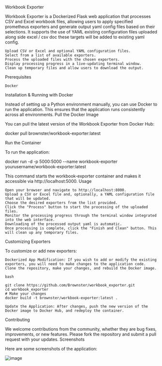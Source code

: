 Workbook Exporter

Workbook Exporter is a Dockerized Flask web application that processes CSV and Excel workbook files, allowing users to apply specified prometheus exporters and generate output yaml config files based on their selections. It supports the use of YAML existing configuration files uploaded along side excel / csv doc these targets will be added to existing yaml config.


    Upload CSV or Excel and optional YAML configuration files.
    Select from a list of available exporters.
    Process the uploaded files with the chosen exporters.
    Display processing progress in a live-updating terminal window.
    Clean up temporary files and allow users to download the output.

Prerequisites

    Docker

Installation & Running with Docker

Instead of setting up a Python environment manually, you can use Docker to run the application. This ensures that the application runs consistently across all environments.
Pull the Docker Image

You can pull the latest version of the Workbook Exporter from Docker Hub:


docker pull brownster/workbook-exporter:latest

Run the Container

To run the application:


docker run -d -p 5000:5000 --name workbook-exporter yourusername/workbook-exporter:latest

This command starts the workbook-exporter container and makes it accessible via http://localhost:5000.
Usage

    Open your browser and navigate to http://localhost:8000.
    Upload a CSV or Excel file and, optionally, a YAML configuration file that will be updated.
    Choose the desired exporters from the list provided.
    Click the "Process" button to start the processing of the uploaded files.
    Monitor the processing progress through the terminal window integrated into the web interface.
    Downloading of the processed output yaml is automatic.
    Once processing is complete, click the "Finish and Clean" button. This will clean up any temporary files.
    
Customizing Exporters

To customize or add new exporters:

    Dockerized App Modification: If you wish to add or modify the existing exporters, you will need to make changes to the application code. Clone the repository, make your changes, and rebuild the Docker image.

    bash

    git clone https://github.com/Brownster/workbook_exporter.git
    cd workbook_exporter
    # Make your changes
    docker build -t brownster/workbook-exporter:latest .

    Update the Application: After changes, push the new version of the Docker image to Docker Hub, and redeploy the container.

Contributing

We welcome contributions from the community, whether they are bug fixes, improvements, or new features. Please fork the repository and submit a pull request with your updates.
Screenshots

Here are some screenshots of the application:

![image](https://github.com/Brownster/workbook-exporter-docker/assets/6543166/a499a47a-e605-476a-b188-f15c5856c3f6)

